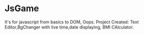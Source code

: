 # JsGame
It's for javascript from basics to DOM, Oops.
Project Created:
Text Editor,BgChanger with live time,date displaying, BMI CAlculator.
